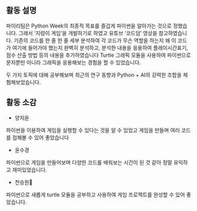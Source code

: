 ## 활동 설명

파이리팀은 Python Week의 최종적 목표를 즐겁게 파이썬을 알아가는 것으로 정했습니다. 그래서 ‘지렁이 게임’을 개발하기로 하였고 유튜브 ‘코드덤’ 영상을 참고하였습니다.
기존의 코드를 한 줄 한 줄 세부 분석하여 각 코드가 무슨 역할을 하는지 왜 이 코드가 여기에 들어가야 했는지 완벽히 분석하고, 분석한 내용을 응용하여 플레이시간표기, 점수 산출 방법 등의 내용을 추가하였습니다
Turtle 그래픽 모듈을 사용하여 파이썬으로 문자뿐만 아니라 그래픽을 응용해보는 경험을 할 수 있었습니다.

두 가지 토픽에 대해 공부해보며 최근의 연구 동향과 Python + AI의 강력한 조합을 체험해보았습니다.


## 활동 소감

- 양지윤

파이썬을 이용하여 게임을 실행할 수 있다는 것을 알 수 있었고 게임을 만들며 여러 코드를 접해볼 수 있어 좋았습니다

- 윤수경

파이썬으로 게임을 만들어보며 다양한 코드를 배워보는 시간이 된 것 같아 정말 유익하고 재미있었습니다. 


- 천승원

파이썬으로 새롭게 turtle 모듈을 공부하고 사용하여 게임 프로젝트를 완성할 수 있어 좋았습니다.



